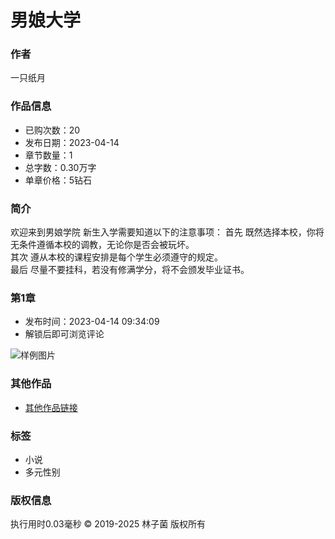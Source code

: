 # 男娘大学

### 作者
一只纸月

### 作品信息
- 已购次数：20
- 发布日期：2023-04-14
- 章节数量：1
- 总字数：0.30万字
- 单章价格：5钻石

### 简介
欢迎来到男娘学院 新生入学需要知道以下的注意事项： 
首先 既然选择本校，你将无条件遵循本校的调教，无论你是否会被玩坏。  
其次 遵从本校的课程安排是每个学生必须遵守的规定。  
最后 尽量不要挂科，若没有修满学分，将不会颁发毕业证书。

### 第1章
- 发布时间：2023-04-14 09:34:09
- 解锁后即可浏览评论

![样例图片](https://www.tpfl001.com/userfiles/sample.png)

### 其他作品
- [其他作品链接](https://www.linzijun.app/contact_us)

### 标签
- 小说
- 多元性别

### 版权信息
执行用时0.03毫秒 © 2019-2025 林子菌 版权所有